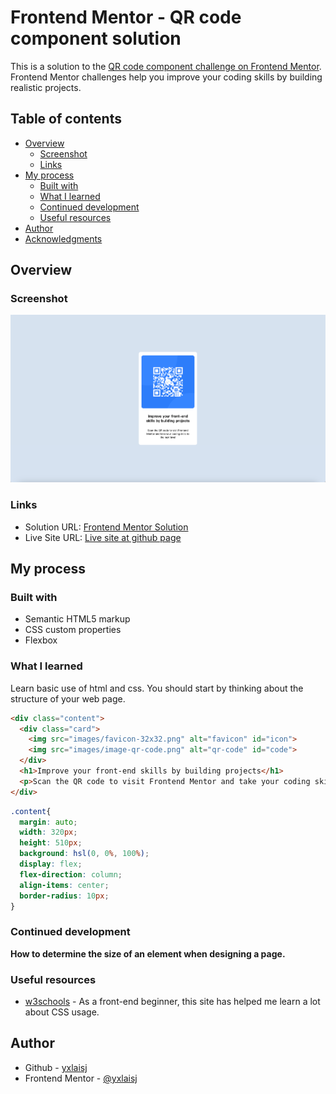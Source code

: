 # Frontend Mentor - QR code component solution

This is a solution to the [QR code component challenge on Frontend Mentor](https://www.frontendmentor.io/challenges/qr-code-component-iux_sIO_H). Frontend Mentor challenges help you improve your coding skills by building realistic projects. 

## Table of contents

- [Overview](#overview)
  - [Screenshot](#screenshot)
  - [Links](#links)
- [My process](#my-process)
  - [Built with](#built-with)
  - [What I learned](#what-i-learned)
  - [Continued development](#continued-development)
  - [Useful resources](#useful-resources)
- [Author](#author)
- [Acknowledgments](#acknowledgments)

## Overview

### Screenshot

![](./screenshot.png)

### Links

- Solution URL: [Frontend Mentor Solution](https://your-solution-url.com)
- Live Site URL: [Live site at github page](https://yxlaisj.github.io/QR-code-component/)

## My process

### Built with

- Semantic HTML5 markup
- CSS custom properties
- Flexbox


### What I learned

Learn basic use of html and css.
You should start by thinking about the structure of your web page. 

```html
<div class="content">
  <div class="card">
    <img src="images/favicon-32x32.png" alt="favicon" id="icon">
    <img src="images/image-qr-code.png" alt="qr-code" id="code">
  </div>
  <h1>Improve your front-end skills by building projects</h1>
  <p>Scan the QR code to visit Frontend Mentor and take your coding skills to the next level</p>
</div>
```
```css
.content{
  margin: auto;
  width: 320px;
  height: 510px;
  background: hsl(0, 0%, 100%);
  display: flex;
  flex-direction: column;
  align-items: center;
  border-radius: 10px;
}
```

### Continued development

**How to determine the size of an element when designing a page.**

### Useful resources

- [w3schools](https://www.w3schools.com/css/default.asp) - As a front-end beginner, this site has helped me learn a lot about CSS usage.

## Author

- Github - [yxlaisj](https://github.com/yxlaisj)
- Frontend Mentor - [@yxlaisj](https://www.frontendmentor.io/profile/yxlaisj)
